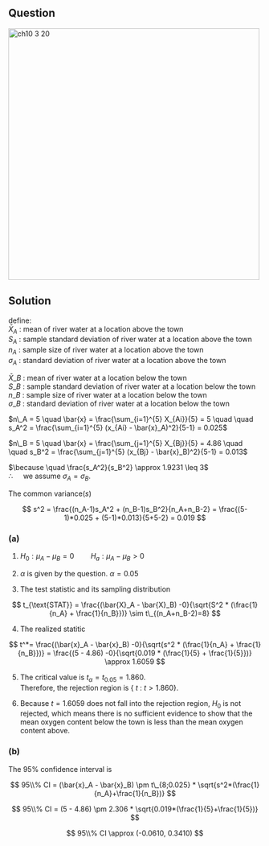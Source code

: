 ## Question
<img width="500" alt="ch10 3 20" src="https://github.com/user-attachments/assets/ede2d1f8-c249-4df3-b003-acc9f41b5f7f" />

## Solution
define:  
$\bar{X}_A$ : mean of river water at a location above the town  
$S_A$ : sample standard deviation of river water at a location above the town  
$n_A$ : sample size of river water at a location above the town  
$\sigma_A$ : standard deviation of river water at a location above the town  
  
$\bar{X}\_B$ : mean of river water at a location below the town    
$S\_B$ : sample standard deviation of river water at a location below the town   
$n\_B$ : sample size of river water at a location below the town   
$\sigma\_B$ : standard deviation of river water at a location below the town   
  
$n\_A = 5 \quad \bar{x} = \frac{\sum_{i=1}^{5} X_{Ai}}{5} = 5 \quad \quad s_A^2 = \frac{\sum_{i=1}^{5} (x_{Ai} - \bar{x}_A)^2}{5-1} = 0.025$  

$n\_B = 5 \quad \bar{x} = \frac{\sum_{j=1}^{5} X_{Bj}}{5} = 4.86 \quad \quad s_B^2 = \frac{\sum_{j=1}^{5} (x_{Bj} - \bar{x}_B)^2}{5-1} = 0.013$  

$\because \quad \frac{s_A^2}{s_B^2} \approx 1.9231 \leq 3$  
$\therefore \quad$ we assume $\sigma_A = \sigma_B$.  
  
The common variance($s$)  

$$
s^2 = \frac{(n_A-1)s_A^2 + (n_B-1)s_B^2}{n_A+n_B-2} = \frac{(5-1)*0.025 + (5-1)*0.013}{5+5-2} = 0.019
$$  
  
### (a)  
1. $H_0:\mu_A-\mu_B = 0 \quad \quad H_a:\mu_A-\mu_B > 0$

2. $\alpha$ is given by the question. $\alpha = 0.05$

3. The test statistic and its sampling distribution

$$
t_{\text{STAT}} = \frac{(\bar{X}_A - \bar{X}_B) -0}{\sqrt{S^2 * (\frac{1}{n_A} + \frac{1}{n_B}})} \sim t\_{(n_A+n_B-2)=8}
$$

4. The realized statitic

$$
t^*= \frac{(\bar{x}_A - \bar{x}_B) -0}{\sqrt{s^2 * (\frac{1}{n_A} + \frac{1}{n_B}})} = \frac{(5 - 4.86) -0}{\sqrt{0.019 * (\frac{1}{5} + \frac{1}{5}})} \approx 1.6059
$$

5. The critical value is $t_{\alpha} = t_{0.05} = 1.860$.  
   Therefore, the rejection region is { $t$ : $t>1.860$}.  
  
6. Because $t=1.6059$ does not fall into the rejection region, $H_0$ is not rejected, which means there is no sufficient evidence to show that the mean oxygen content below the town is less than the mean oxygen content above.

### (b)  
The 95% confidence interval is

$$
95\\% CI = (\bar{x}_A - \bar{x}_B) \pm t\_{8;0.025} * \sqrt{s^2*(\frac{1}{n_A}+\frac{1}{n_B})}
$$

$$
95\\% CI = (5 - 4.86) \pm 2.306 * \sqrt{0.019*(\frac{1}{5}+\frac{1}{5})}
$$

$$
95\\% CI \approx (-0.0610, 0.3410)
$$


